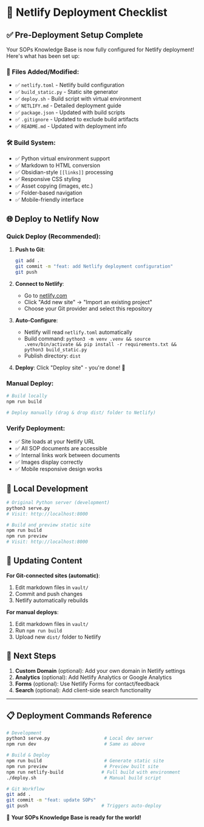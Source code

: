 # 🚀 Netlify Deployment Checklist

## ✅ Pre-Deployment Setup Complete

Your SOPs Knowledge Base is now fully configured for Netlify deployment! Here's what has been set up:

### 📁 Files Added/Modified:

- ✅ `netlify.toml` - Netlify build configuration
- ✅ `build_static.py` - Static site generator  
- ✅ `deploy.sh` - Build script with virtual environment
- ✅ `NETLIFY.md` - Detailed deployment guide
- ✅ `package.json` - Updated with build scripts
- ✅ `.gitignore` - Updated to exclude build artifacts
- ✅ `README.md` - Updated with deployment info

### 🛠️ Build System:

- ✅ Python virtual environment support
- ✅ Markdown to HTML conversion
- ✅ Obsidian-style `[[links]]` processing  
- ✅ Responsive CSS styling
- ✅ Asset copying (images, etc.)
- ✅ Folder-based navigation
- ✅ Mobile-friendly interface

## 🌐 Deploy to Netlify Now

### Quick Deploy (Recommended):

1. **Push to Git**: 
   ```bash
   git add .
   git commit -m "feat: add Netlify deployment configuration"
   git push
   ```

2. **Connect to Netlify**:
   - Go to [netlify.com](https://netlify.com)
   - Click "Add new site" → "Import an existing project"
   - Choose your Git provider and select this repository
   
3. **Auto-Configure**: 
   - Netlify will read `netlify.toml` automatically
   - Build command: `python3 -m venv .venv && source .venv/bin/activate && pip install -r requirements.txt && python3 build_static.py`
   - Publish directory: `dist`

4. **Deploy**: Click "Deploy site" - you're done! 🎉

### Manual Deploy:

```bash
# Build locally
npm run build

# Deploy manually (drag & drop dist/ folder to Netlify)
```

### Verify Deployment:

- ✅ Site loads at your Netlify URL
- ✅ All SOP documents are accessible
- ✅ Internal links work between documents
- ✅ Images display correctly
- ✅ Mobile responsive design works

## 🔧 Local Development

```bash
# Original Python server (development)
python3 serve.py
# Visit: http://localhost:8000

# Build and preview static site
npm run build
npm run preview  
# Visit: http://localhost:8000
```

## 📝 Updating Content

**For Git-connected sites (automatic)**:
1. Edit markdown files in `vault/`
2. Commit and push changes
3. Netlify automatically rebuilds

**For manual deploys**:
1. Edit markdown files in `vault/`
2. Run `npm run build`
3. Upload new `dist/` folder to Netlify

## 🎯 Next Steps

1. **Custom Domain** (optional): Add your own domain in Netlify settings
2. **Analytics** (optional): Add Netlify Analytics or Google Analytics
3. **Forms** (optional): Use Netlify Forms for contact/feedback
4. **Search** (optional): Add client-side search functionality

---

## 📋 Deployment Commands Reference

```bash
# Development
python3 serve.py                    # Local dev server
npm run dev                         # Same as above

# Build & Deploy  
npm run build                       # Generate static site
npm run preview                     # Preview built site
npm run netlify-build              # Full build with environment
./deploy.sh                         # Manual build script

# Git Workflow
git add .
git commit -m "feat: update SOPs"
git push                           # Triggers auto-deploy
```

🚀 **Your SOPs Knowledge Base is ready for the world!**
